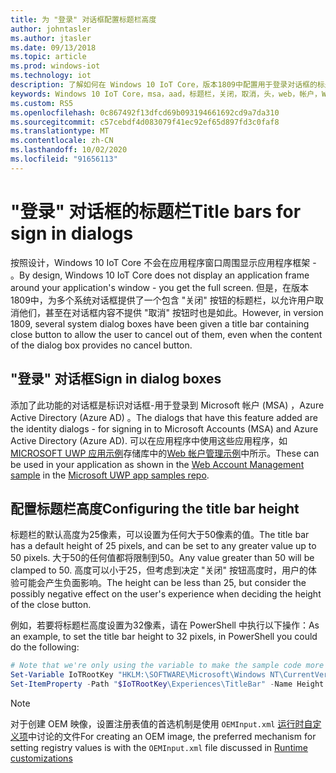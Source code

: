 ```yaml
---
title: 为 "登录" 对话框配置标题栏高度
author: johntasler
ms.author: jtasler
ms.date: 09/13/2018
ms.topic: article
ms.prod: windows-iot
ms.technology: iot
description: 了解如何在 Windows 10 IoT Core，版本1809中配置用于登录对话框的标题栏高度。
keywords: Windows 10 IoT Core，msa，aad，标题栏，关闭，取消，头，web，帐户，WebAccountManagement，登录，签署
ms.custom: RS5
ms.openlocfilehash: 0c867492f13dfcd69b093194661692cd9a7da310
ms.sourcegitcommit: c57cebdf4d083079f41ec92ef65d897fd3c0faf8
ms.translationtype: MT
ms.contentlocale: zh-CN
ms.lasthandoff: 10/02/2020
ms.locfileid: "91656113"
---
```

# <a name="title-bars-for-sign-in-dialogs"></a><span data-ttu-id="bdd9f-104">"登录" 对话框的标题栏</span><span class="sxs-lookup"><span data-stu-id="bdd9f-104">Title bars for sign in dialogs</span></span>

<span data-ttu-id="bdd9f-105">按照设计，Windows 10 IoT Core 不会在应用程序窗口周围显示应用程序框架 \- 。</span><span class="sxs-lookup"><span data-stu-id="bdd9f-105">By design, Windows 10 IoT Core does not display an application frame around your application's window \- you get the full screen.</span></span> <span data-ttu-id="bdd9f-106">但是，在版本1809中，为多个系统对话框提供了一个包含 "关闭" 按钮的标题栏，以允许用户取消他们，甚至在对话框内容不提供 "取消" 按钮时也是如此。</span><span class="sxs-lookup"><span data-stu-id="bdd9f-106">However, in version 1809, several system dialog boxes have been given a title bar containing close button to allow the user to cancel out of them, even when the content of the dialog box provides no cancel button.</span></span>

## <a name="sign-in-dialog-boxes"></a><span data-ttu-id="bdd9f-107">"登录" 对话框</span><span class="sxs-lookup"><span data-stu-id="bdd9f-107">Sign in dialog boxes</span></span>

<span data-ttu-id="bdd9f-108">添加了此功能的对话框是标识对话框-用于登录到 Microsoft 帐户 (MSA) ，Azure Active Directory (Azure AD) 。</span><span class="sxs-lookup"><span data-stu-id="bdd9f-108">The dialogs that have this feature added are the identity dialogs - for signing in to Microsoft Accounts (MSA) and Azure Active Directory (Azure AD).</span></span> <span data-ttu-id="bdd9f-109">可以在应用程序中使用这些应用程序，如[MICROSOFT UWP 应用示例](https://github.com/Microsoft/Windows-universal-samples)存储库中的[Web 帐户管理示例](https://github.com/Microsoft/Windows-universal-samples/tree/master/Samples/WebAccountManagement)中所示。</span><span class="sxs-lookup"><span data-stu-id="bdd9f-109">These can be used in your application as shown in the [Web Account Management sample](https://github.com/Microsoft/Windows-universal-samples/tree/master/Samples/WebAccountManagement) in the [Microsoft UWP app samples repo](https://github.com/Microsoft/Windows-universal-samples).</span></span>

## <a name="configuring-the-title-bar-height"></a><span data-ttu-id="bdd9f-110">配置标题栏高度</span><span class="sxs-lookup"><span data-stu-id="bdd9f-110">Configuring the title bar height</span></span>

<span data-ttu-id="bdd9f-111">标题栏的默认高度为25像素，可以设置为任何大于50像素的值。</span><span class="sxs-lookup"><span data-stu-id="bdd9f-111">The title bar has a default height of 25 pixels, and can be set to any greater value up to 50 pixels.</span></span> <span data-ttu-id="bdd9f-112">大于50的任何值都将限制到50。</span><span class="sxs-lookup"><span data-stu-id="bdd9f-112">Any value greater than 50 will be clamped to 50.</span></span> <span data-ttu-id="bdd9f-113">高度可以小于25，但考虑到决定 "关闭" 按钮高度时，用户的体验可能会产生负面影响。</span><span class="sxs-lookup"><span data-stu-id="bdd9f-113">The height can be less than 25, but consider the possibly negative effect on the user's experience when deciding the height of the close button.</span></span>

<span data-ttu-id="bdd9f-114">例如，若要将标题栏高度设置为32像素，请在 PowerShell 中执行以下操作：</span><span class="sxs-lookup"><span data-stu-id="bdd9f-114">As an example, to set the title bar height to 32 pixels, in PowerShell you could do the following:</span></span>
```powershell
# Note that we're only using the variable to make the sample code more narrow
Set-Variable IoTRootKey "HKLM:\SOFTWARE\Microsoft\Windows NT\CurrentVersion\Winlogon\IoTShellExtension"
Set-ItemProperty -Path "$IoTRootKey\Experiences\TitleBar" -Name Height -Type DWord -Value 32
```

> [!NOTE]
> <span data-ttu-id="bdd9f-115">对于创建 OEM 映像，设置注册表值的首选机制是使用 `OEMInput.xml` [运行时自定义项](/windows-hardware/manufacture/iot/oscustomizations#runtime-customizations)中讨论的文件</span><span class="sxs-lookup"><span data-stu-id="bdd9f-115">For creating an OEM image, the preferred mechanism for setting registry values is with the `OEMInput.xml` file discussed in [Runtime customizations](/windows-hardware/manufacture/iot/oscustomizations#runtime-customizations)</span></span>

